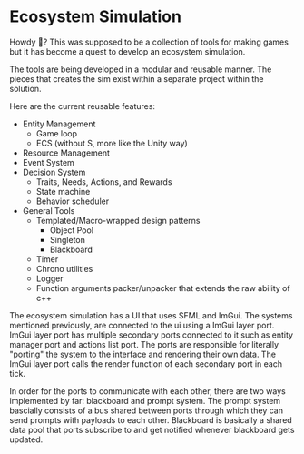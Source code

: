 # Ecosystem Simulation
Howdy 🤠? This was supposed to be a collection of tools for making games but it has become a quest to develop an ecosystem simulation.

The tools are being developed in a modular and reusable manner. The pieces that creates the sim exist within a separate project within the solution. 

Here are the current reusable features:
- Entity Management
    - Game loop
    - ECS (without S, more like the Unity way)
- Resource Management
- Event System
- Decision System
    - Traits, Needs, Actions, and Rewards 
    - State machine
    - Behavior scheduler
- General Tools 
    - Templated/Macro-wrapped design patterns
        - Object Pool
        - Singleton
        - Blackboard
    - Timer
    - Chrono utilities
    - Logger
    - Function arguments packer/unpacker that extends the raw ability of c++ 

The ecosystem simulation has a UI that uses SFML and ImGui. The systems mentioned previously, are connected to the ui using a ImGui layer port. ImGui layer port has multiple secondary ports connected to it such as entity manager port and actions list port. The ports are responsible for literally "porting" the system to the interface and rendering their own data. The ImGui layer port calls the render function of each secondary port in each tick.

In order for the ports to communicate with each other, there are two ways implemented by far: blackboard and prompt system. The prompt system bascially consists of a bus shared between ports through which they can send prompts with payloads to each other. Blackboard is basically a shared data pool that ports subscribe to and get notified whenever blackboard gets updated.